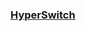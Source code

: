 ### [HyperSwitch](https://gist.github.com/xqin/20a51ea523a738acfe6773616a26b2c9?permalink_comment_id=5521427)
